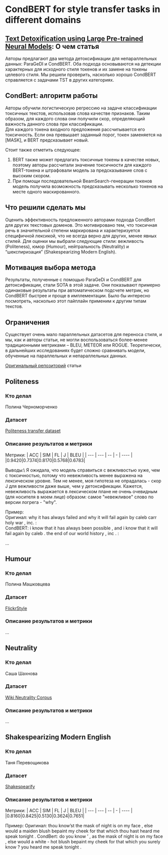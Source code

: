 # CondBERT for style transfer tasks in different domains

## [Text Detoxification using Large Pre-trained Neural Models](https://aclanthology.org/2021.emnlp-main.629/): О чем статья
Авторы предлагают два метода детоксификации для непараллельных данных: ParaGeDI и CondBERT. Оба подхода основываются на детекции характерных для исходного стиля токенов и их замене на токены целевого стиля. Мы решили проверить, насколько хорошо CondBERT справляется с задачами TST в других категориях.
## CondBert: алгоритм работы
Авторы обучили логистическую регрессию на задаче классификации токсичных текстов, использовав слова качестве признаков. Таким образом, для каждого слова они получили скор, определяющий важность данного слова при классификации.  
Для каждого токена входного предложения рассчитывается его токсичность. Если она превышает заданный порог, токен заменяется на [MASK], и BERT предсказывает новый.


Стоит также отметить следующее:
1. BERT также может предлагать токсичные токены в качестве новых, поэтому авторы рассчитали значение токсичности для каждого BERT-токена и штрафовали модель за предсказывание слов с высоким скором.
2. При помощи последовательной BeamSearch-генерации токенов модель получила возможность предсказывать несколько токенов на месте одного маскированного.
## Что решили сделать мы
Оценить эффективность предложенного авторами подхода CondBert для других текстовых доменов. Это мотивировано тем, что токсичная речь в значительной степени маркирована и характеризуется специфичной лексикой, что не всегда верно для других, менее явных стилей.
Для оценки мы выбрали следующие стили: вежливость (Politeness), юмор (Humour), нейтральность (Neutrality) и “шекспиризация” (Shakespearizing Modern English).
## Мотивация выбора метода
Результаты, полученные с помощью ParaGeDi и CondBERT для детоксификации, стали SOTA в этой задаче. Они показывают примерно одинаковые результаты при автоматическом подсчете метрик, но CondBERT быстрее и проще в имплементации. Было бы интересно посмотреть, насколько этот пайплайн применим к другим типам текстов.
## Ограничения
Существует очень мало параллельных датасетов для переноса стиля, и мы, как и авторы статьи, не могли воспользоваться более-менее традиционными метриками – BLEU, METEOR или ROGUE. Теоретически, в дальнейших исследованиях будет сложно сравнивать модели, обученные на параллельных и непараллельных данных.


[Оригинальный репозиторий](https://github.com/s-nlp/detox/tree/main/emnlp2021/style_transfer/condBERT) статьи


## Politeness
### Кто делал


Полина Черноморченко


### Датасет
[Politeness transfer dataset](https://github.com/tag-and-generate/politeness-dataset/blob/master/README.md)


### Описание результатов и метрики
Метрики:
| ACC | SIM | FL | J | BLEU |
| --- | --- | -- | - | ---- |
|0.9420|0.7374|0.8170|0.5768|0.6783|

Выводы:\ 
Я ожидала, что модель справиться с вежливостью хуже, чем с токсичностью, потому что невежливость менее выражена на лексическом уровне. Тем не менее, моя гипотеза не опрадалась - скор J для вежливости даже выше, чем у детоксификации. Кажется, невежливость выражается в лексическом плане не очень очевидным  (для носителя в моем лице) образом: самое "невежливое" слово  по версии логрега - "why".

Пример:\
Оригинал: why it has always failed and why it will fail again by caleb carr holy war , inc. :\
CondBERT: i know that it has always been possible , and i know that it will fail again by caleb . the end of our world history , inc . :



…

## Humour
### Кто делал


Полина Машковцева


### Датасет


[FlickrStyle](https://paperswithcode.com/dataset/flickrstyle10k)


### Описание результатов и метрики


…


## Neutrality
### Кто делал


Саша Шахнова


### Датасет


[Wiki Neutrality Corpus](http://bit.ly/bias-corpus)


### Описание результатов и метрики


…


## Shakespearizing Modern English
### Кто делал


Таня Перевощикова


### Датасет


[Shakespearify](https://www.kaggle.com/datasets/garnavaurha/shakespearify)


### Описание результатов и метрики
Метрики:
| ACC | SIM | FL | J | BLEU |
| --- | --- | -- | - | ---- |
|0.8160|0.8425|0.5130|0.3624|0.7651|

Пример:
Оригинал: thou know’st the mask of night is on my face , else would a maiden blush bepaint my cheek for that which thou hast heard me speak tonight . 
CondBert: do you know ’ , as the mask of night is on my face , else would a white - hot blush bepaint my cheek for that which you surely know ? you heard me speak tonight .
